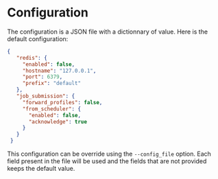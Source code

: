 # Configuration

The configuration is a JSON file with a dictionnary of value. Here is the
default configuration:

```json
{
   "redis": {
     "enabled": false,
     "hostname": "127.0.0.1",
     "port": 6379,
     "prefix": "default"
   },
   "job_submission": {
     "forward_profiles": false,
     "from_scheduler": {
       "enabled": false,
       "acknowledge": true
     }
   }
 }
```

This configuration can be override using the ``--config_file`` option. Each
field present in the file will be used and the fields that are not provided
keeps the default value.
